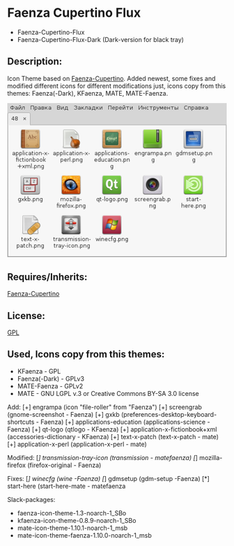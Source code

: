 # Faenza Cupertino Flux
* Faenza-Cupertino-Flux
* Faenza-Cupertino-Flux-Dark (Dark-version for black tray)

## Description: 
Icon Theme based on [Faenza-Cupertino](http://gnome-look.org/content/show.php?content=129008). Added newest, some fixes and modified different icons for different modifications just, icons copy from this themes: Faenza(-Dark), KFaenza, MATE, MATE-Faenza.

![](https://raw.githubusercontent.com/slacknk/themes/master/icon/icon-theme-Faenza-Cupertino-Patch/files/150727.png)

## Requires/Inherits: 
[Faenza-Cupertino](http://gnome-look.org/content/show.php?content=129008)

## License: 
[GPL](http://www.gnu.org/licenses/gpl.html)

## Used, Icons copy from this themes: 
* KFaenza 		- GPL
* Faenza(-Dark) - GPLv3
* MATE-Faenza 	- GPLv2
* MATE 			- GNU LGPL v.3 or Creative Commons BY-SA 3.0 license


Add:
[+] engrampa 						(icon "file-roller" from "Faenza")
[+] screengrab 						(gnome-screenshot - Faenza)
[+] gxkb 							(preferences-desktop-keyboard-shortcuts - Faenza)
[+] applications-education 			(applications-science - Faenza)
[+] qt-logo 						(qtlogo - KFaenza)
[+] application-x-fictionbook+xml 	(accessories-dictionary - KFaenza)
[+] text-x-patch 					(text-x-patch - mate)
[+] application-x-perl 				(application-x-perl - mate)

Modified:
[*] transmission-tray-icon 			(transmission - matefaenza)
[*] mozilla-firefox 				(firefox-original - Faenza)

Fixes:
[*] winecfg 						(wine -Faenza)
[*] gdmsetup 						(gdm-setup -Faenza)
[*] start-here 						(start-here-mate - matefaenza


Slack-packages:
- faenza-icon-theme-1.3-noarch-1_SBo
- kfaenza-icon-theme-0.8.9-noarch-1_SBo
- mate-icon-theme-1.10.1-noarch-1_msb
- mate-icon-theme-faenza-1.10.0-noarch-1_msb
